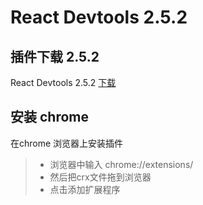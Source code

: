 # React Devtools 2.5.2

## 插件下载 2.5.2
React Devtools 2.5.2 [下载](http://pan.baidu.com/s/1slmev4x)

## 安装 chrome 
在chrome 浏览器上安装插件
>* 浏览器中输入 chrome://extensions/
>* 然后把crx文件拖到浏览器
>* 点击添加扩展程序